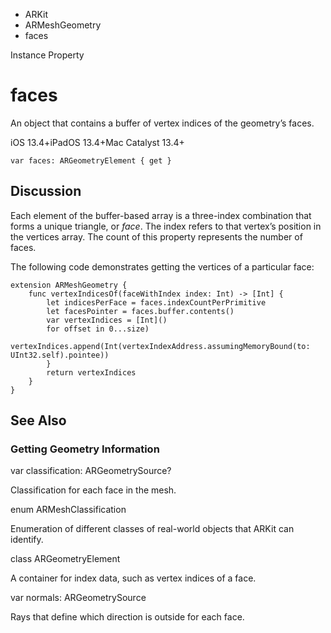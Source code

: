 

- ARKit
- ARMeshGeometry
-  faces 

Instance Property

# faces

An object that contains a buffer of vertex indices of the geometry’s faces.

iOS 13.4+iPadOS 13.4+Mac Catalyst 13.4+

``` source
var faces: ARGeometryElement { get }
```

## Discussion

Each element of the buffer-based array is a three-index combination that forms a unique triangle, or *face*. The index refers to that vertex’s position in the vertices array. The count of this property represents the number of faces.

The following code demonstrates getting the vertices of a particular face:

```
extension ARMeshGeometry {
    func vertexIndicesOf(faceWithIndex index: Int) -> [Int] {
        let indicesPerFace = faces.indexCountPerPrimitive
        let facesPointer = faces.buffer.contents()
        var vertexIndices = [Int]()
        for offset in 0...size)
            vertexIndices.append(Int(vertexIndexAddress.assumingMemoryBound(to: UInt32.self).pointee))
        }
        return vertexIndices
    }
}
```

## See Also

### Getting Geometry Information

var classification: ARGeometrySource?

Classification for each face in the mesh.

enum ARMeshClassification

Enumeration of different classes of real-world objects that ARKit can identify.

class ARGeometryElement

A container for index data, such as vertex indices of a face.

var normals: ARGeometrySource

Rays that define which direction is outside for each face.

